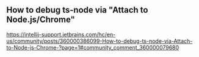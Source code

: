 How to debug ts-node via "Attach to Node.js/Chrome"
-

https://intellij-support.jetbrains.com/hc/en-us/community/posts/360000386099-How-to-debug-ts-node-via-Attach-to-Node-js-Chrome-?page=1#community_comment_360000079680